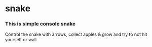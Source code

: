 # snake
<h3>This is simple console snake</h3>
<p>Control the snake with arrows, collect apples & grow and try to not hit yourself or wall</p>
